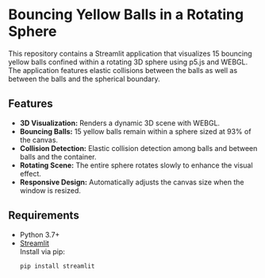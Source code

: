 # Bouncing Yellow Balls in a Rotating Sphere

This repository contains a Streamlit application that visualizes 15 bouncing yellow balls confined within a rotating 3D sphere using p5.js and WEBGL. The application features elastic collisions between the balls as well as between the balls and the spherical boundary.

## Features

- **3D Visualization:** Renders a dynamic 3D scene with WEBGL.
- **Bouncing Balls:** 15 yellow balls remain within a sphere sized at 93% of the canvas.
- **Collision Detection:** Elastic collision detection among balls and between balls and the container.
- **Rotating Scene:** The entire sphere rotates slowly to enhance the visual effect.
- **Responsive Design:** Automatically adjusts the canvas size when the window is resized.

## Requirements

- Python 3.7+
- [Streamlit](https://streamlit.io/)  
  Install via pip:
  ```bash
  pip install streamlit
